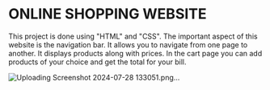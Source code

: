 # ONLINE SHOPPING WEBSITE

This project is done using "HTML" and "CSS". The important aspect of this website is the navigation bar. It allows you to navigate from one page to another. It displays products along with prices. In the cart page you can add products of your choice and get the total for your bill. 


![Uploading Screenshot 2024-07-28 133051.png…]()




